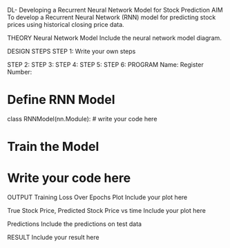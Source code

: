 DL- Developing a Recurrent Neural Network Model for Stock Prediction
AIM
To develop a Recurrent Neural Network (RNN) model for predicting stock prices using historical closing price data.

THEORY
Neural Network Model
Include the neural network model diagram.

DESIGN STEPS
STEP 1:
Write your own steps

STEP 2:
STEP 3:
STEP 4:
STEP 5:
STEP 6:
PROGRAM
Name:
Register Number:
# Define RNN Model
class RNNModel(nn.Module):
    # write your code here




# Train the Model

# Write your code here
OUTPUT
Training Loss Over Epochs Plot
Include your plot here

True Stock Price, Predicted Stock Price vs time
Include your plot here

Predictions
Include the predictions on test data

RESULT
Include your result here
